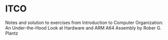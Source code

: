 # ITCO

Notes and solution to exercises from Introduction to Computer Organization: An
Under-the-Hood Look at Hardware and ARM A64 Assembly by Rober G. Plantz
